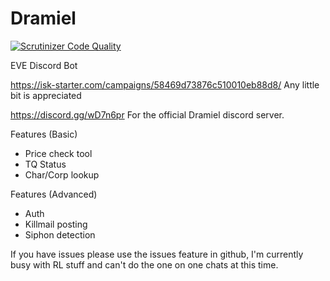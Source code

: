 # Dramiel
[![Scrutinizer Code Quality](https://scrutinizer-ci.com/g/shibdib/Dramiel/badges/quality-score.png?b=master)](https://scrutinizer-ci.com/g/shibdib/Dramiel/?branch=master)

EVE Discord Bot

https://isk-starter.com/campaigns/58469d73876c510010eb88d8/ Any little bit is appreciated

https://discord.gg/wD7n6pr For the official Dramiel discord server.

Features (Basic)
- Price check tool
- TQ Status
- Char/Corp lookup

Features (Advanced)
- Auth
- Killmail posting
- Siphon detection

If you have issues please use the issues feature in github, I'm currently busy with RL stuff and can't do the one on one chats at this time. 


